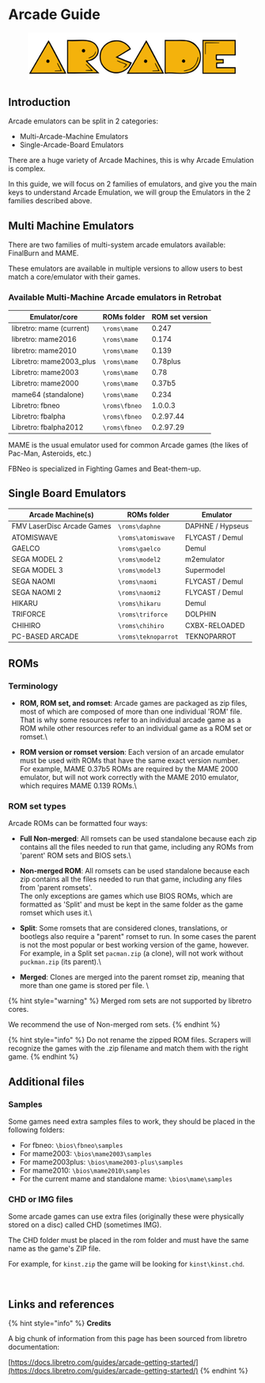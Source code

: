 # Arcade Guide

<figure><img src="https://raw.githubusercontent.com/fabricecaruso/es-theme-carbon/52ff37c9e265587d006945a2ba695b5a962b3a3d/art/logos/arcade.svg" alt=""><figcaption></figcaption></figure>

## Introduction

Arcade emulators can be split in 2 categories:

* Multi-Arcade-Machine Emulators
* Single-Arcade-Board Emulators

There are a huge variety of Arcade Machines, this is why Arcade Emulation is complex.



In this guide, we will focus on 2 families of emulators, and give you the main keys to understand Arcade Emulation, we will group the Emulators in the 2 families described above.

## Multi Machine Emulators

There are two families of multi-system arcade emulators available: FinalBurn and MAME.&#x20;

These emulators are available in multiple versions to allow users to best match a core/emulator with their games.&#x20;

### Available Multi-Machine Arcade emulators in Retrobat

| Emulator/core            | ROMs folder   | ROM set version |
| ------------------------ | ------------- | --------------- |
| libretro: mame (current) | `\roms\mame`  | 0.247           |
| libretro: mame2016       | `\roms\mame`  | 0.174           |
| libretro: mame2010       | `\roms\mame`  | 0.139           |
| Libretro: mame2003\_plus | `\roms\mame`  | 0.78plus        |
| Libretro: mame2003       | `\roms\mame`  | 0.78            |
| Libretro: mame2000       | `\roms\mame`  | 0.37b5          |
| mame64 (standalone)      | `\roms\mame`  | 0.234           |
| Libretro: fbneo          | `\roms\fbneo` | 1.0.0.3         |
| Libretro: fbalpha        | `\roms\fbneo` | 0.2.97.44       |
| Libretro: fbalpha2012    | `\roms\fbneo` | 0.2.97.29       |

MAME is the usual emulator used for common Arcade games (the likes of Pac-Man, Asteroids, etc.)

FBNeo is specialized in Fighting Games and Beat-them-up.



## Single Board Emulators

| Arcade Machine(s)          | ROMs folder         | Emulator         |
| -------------------------- | ------------------- | ---------------- |
| FMV LaserDisc Arcade Games | `\roms\daphne`      | DAPHNE / Hypseus |
| ATOMISWAVE                 | `\roms\atomiswave`  | FLYCAST / Demul  |
| GAELCO                     | `\roms\gaelco`      | Demul            |
| SEGA MODEL 2               | `\roms\model2`      | m2emulator       |
| SEGA MODEL 3               | `\roms\model3`      | Supermodel       |
| SEGA NAOMI                 | `\roms\naomi`       | FLYCAST / Demul  |
| SEGA NAOMI 2               | `\roms\naomi2`      | FLYCAST / Demul  |
| HIKARU                     | `\roms\hikaru`      | Demul            |
| TRIFORCE                   | `\roms\triforce`    | DOLPHIN          |
| CHIHIRO                    | `\roms\chihiro`     | CXBX-RELOADED    |
| PC-BASED ARCADE            | `\roms\teknoparrot` | TEKNOPARROT      |



## ROMs

### Terminology

* **ROM, ROM set, and romset**: Arcade games are packaged as zip files, most of which are composed of more than one individual 'ROM' file. \
  That is why some resources refer to an individual arcade game as a ROM while other resources refer to an individual game as a ROM set or romset.\

* **ROM version or romset version**: Each version of an arcade emulator must be used with ROMs that have the same exact version number. \
  For example, MAME 0.37b5 ROMs are required by the MAME 2000 emulator, but will not work correctly with the MAME 2010 emulator, which requires MAME 0.139 ROMs.\


### ROM set types

Arcade ROMs can be formatted four ways:

* **Full Non-merged**: All romsets can be used standalone because each zip contains all the files needed to run that game, including any ROMs from 'parent' ROM sets and BIOS sets.\

* **Non-merged ROM**: All romsets can be used standalone because each zip contains all the files needed to run that game, including any files from 'parent romsets'. \
  The only exceptions are games which use BIOS ROMs, which are formatted as 'Split' and must be kept in the same folder as the game romset which uses it.\

* **Split**: Some romsets that are considered clones, translations, or bootlegs also require a "parent" romset to run. In some cases the parent is not the most popular or best working version of the game, however. \
  For example, in a Split set `pacman.zip` (a clone), will not work without `puckman.zip` (its parent).\

* **Merged**: Clones are merged into the parent romset zip, meaning that more than one game is stored per file. \


{% hint style="warning" %}
Merged rom sets are not supported by libretro cores.&#x20;

We recommend the use of Non-merged rom sets.
{% endhint %}

{% hint style="info" %}
Do not rename the zipped ROM files. Scrapers will recognize the games with the .zip filename and match them with the right game.
{% endhint %}

## Additional files

### Samples

Some games need extra samples files to work, they should be placed in the following folders:

* For fbneo: `\bios\fbneo\samples`
* For mame2003: `\bios\mame2003\samples`
* For mame2003plus: `\bios\mame2003-plus\samples`
* For mame2010: `\bios\mame2010\samples`
* For the current mame and standalone mame: `\bios\mame\samples`

### CHD or IMG files

Some arcade games can use extra files (originally these were physically stored on a disc) called CHD (sometimes IMG).&#x20;

The CHD folder must be placed in the rom folder and must have the same name as the game's ZIP file.&#x20;

For example, for `kinst.zip` the game will be looking for `kinst\kinst.chd`.

<figure><img src="https://i.imgur.com/xl9iImN.png" alt=""><figcaption></figcaption></figure>

## Links and references

{% hint style="info" %}
**Credits**

A big chunk of information from this page has been sourced from libretro documentation:

[https://docs.libretro.com/guides/arcade-getting-started/](https://docs.libretro.com/guides/arcade-getting-started/)
{% endhint %}
